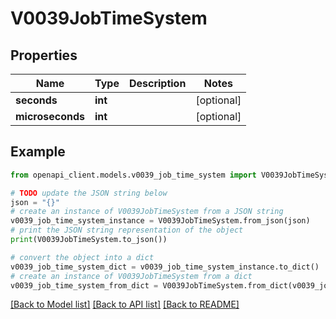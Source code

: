 # V0039JobTimeSystem


## Properties

Name | Type | Description | Notes
------------ | ------------- | ------------- | -------------
**seconds** | **int** |  | [optional] 
**microseconds** | **int** |  | [optional] 

## Example

```python
from openapi_client.models.v0039_job_time_system import V0039JobTimeSystem

# TODO update the JSON string below
json = "{}"
# create an instance of V0039JobTimeSystem from a JSON string
v0039_job_time_system_instance = V0039JobTimeSystem.from_json(json)
# print the JSON string representation of the object
print(V0039JobTimeSystem.to_json())

# convert the object into a dict
v0039_job_time_system_dict = v0039_job_time_system_instance.to_dict()
# create an instance of V0039JobTimeSystem from a dict
v0039_job_time_system_from_dict = V0039JobTimeSystem.from_dict(v0039_job_time_system_dict)
```
[[Back to Model list]](../README.md#documentation-for-models) [[Back to API list]](../README.md#documentation-for-api-endpoints) [[Back to README]](../README.md)


